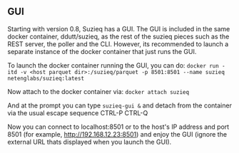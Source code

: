 ## GUI

Starting with version 0.8, Suzieq has a GUI. The GUI is included in the same docker container, ddutt/suzieq, as the rest of the suzieq pieces such as the REST server, the poller and the CLI. However, its recommended to launch a separate instance of the docker container that just runs the GUI. 

To launch the docker container running the GUI, you can do:
```docker run -itd -v <host parquet dir>:/suzieq/parquet -p 8501:8501 --name suzieq netenglabs/suzieq:latest```

Now attach to the docker container via:
```docker attach suzieq```

And at the prompt you can type ```suzieq-gui &``` and detach from the container via the usual escape sequence CTRL-P CTRL-Q

Now you can connect to localhost:8501 or to the host's IP address and port 8501 (for example, http://192.168.12.23:8501) and enjoy the GUI (ignore the external URL thats displayed when you launch the GUI). 
